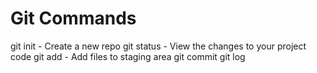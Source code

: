 # Git Commands

git init - Create a new repo
git status - View the changes to your project code
git add - Add files to staging area
git commit 
git log
